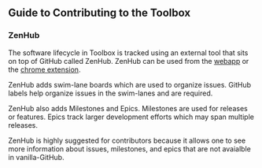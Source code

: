 ## Guide to Contributing to the Toolbox

### ZenHub

The software lifecycle in Toolbox is tracked using an external tool that sits on top of GitHub called ZenHub. ZenHub can be used from the [webapp](app.zenhub.com) or the [chrome extension](https://chrome.google.com/webstore/detail/zenhub-for-github/ogcgkffhplmphkaahpmffcafajaocjbd?hl=en-US). 

ZenHub adds swim-lane boards which are used to organize issues. GitHub labels help organize issues in the swim-lanes and are required.  

ZenHub also adds Milestones and Epics. Milestones are used for releases or features. Epics track larger development efforts which may span multiple releases.

ZenHub is highly suggested for contributors because it allows one to see more information about issues, milestones, and epics that are not avaialble in vanilla-GitHub.
